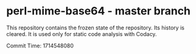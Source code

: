 # perl-mime-base64 - master branch

This repository contains the frozen state of the repository.
Its history is cleared. It is used only for static code
analysis with Codacy.

Commit Time: 1714548080